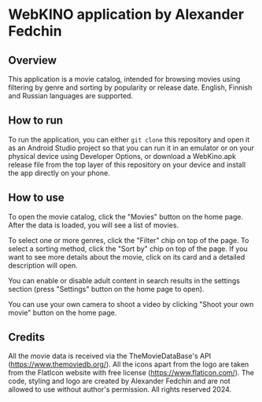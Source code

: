 # WebKINO application by Alexander Fedchin

## Overview
This application is a movie catalog, intended for browsing movies using
filtering by genre and sorting by popularity or release date. English, Finnish and Russian
languages are supported.

## How to run
To run the application, you can either `git clone` this repository and open it as an Android Studio
project so that you can run it in an emulator or on your physical device using Developer Options,
or download a WebKino.apk release file from the top layer of this repository on your device and
install the app directly on your phone.

## How to use
To open the movie catalog, click the "Movies" button on the home page.
After the data is loaded, you will see a list of movies. 

To select one or more genres, click the "Filter" chip on top of the page.
To select a sorting method, click the "Sort by" chip on top of the page. If you want to see
more details about the movie, click on its card and a detailed description will open.

You can enable or disable adult content in search results in the
settings section (press "Settings" button on the home page to open).

You can use your own camera to shoot a video by clicking "Shoot your own movie" button on
the home page.

## Credits
All the movie data is received via the TheMovieDataBase\'s API (https://www.themoviedb.org/).
All the icons apart from the logo are taken from the FlatIcon website with free license
(https://www.flaticon.com/).
The code, styling and logo are created by Alexander Fedchin and are not allowed to use
without author\'s permission. All rights reserved 2024.
